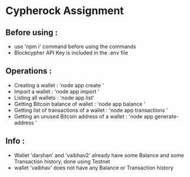 # Cypherock Assignment

## Before using :
 - use 'npm i' command before using the commands
 - Blockcypher API Key is included in the .env file

## Operations :
 - Creating a wallet : 'node app create <walletName>'
 - Import a wallet : 'node app import <walletName> <mnemonic>'
 - Listing all wallets : 'node app list'
 - Getting Bitcoin balance of wallet : 'node app balance <walletName>'
 - Getting list of transactions of a wallet : 'node app transactions <walletName>'
 - Getting an unused Bitcoin address of a wallet : 'node app generate-address <walletName>'

## Info : 
 - Wallet 'darshan' and 'vaibhav2' already have some Balance and some Transaction history, done using Testnet
 - wallet 'vaibhav' does not have any Balance or Transaction history